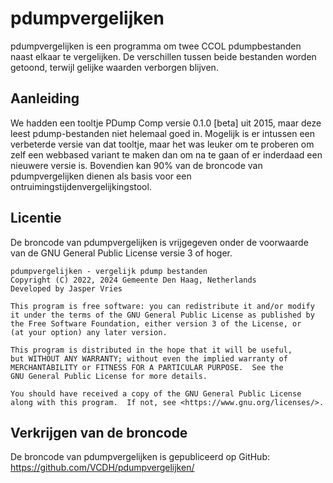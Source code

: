 # pdumpvergelijken
pdumpvergelijken is een programma om twee CCOL pdumpbestanden naast elkaar te vergelijken. De verschillen tussen beide bestanden worden getoond, terwijl gelijke waarden verborgen blijven.

## Aanleiding
We hadden een tooltje PDump Comp versie 0.1.0 [beta] uit 2015, maar deze leest pdump-bestanden niet helemaal goed in. Mogelijk is er intussen een verbeterde versie van dat tooltje, maar het was leuker om te proberen om zelf een webbased variant te maken dan om na te gaan of er inderdaad een nieuwere versie is. Bovendien kan 90% van de broncode van pdumpvergelijken dienen als basis voor een ontruimingstijdenvergelijkingstool.

## Licentie
De broncode van pdumpvergelijken is vrijgegeven onder de voorwaarde van de 
GNU General Public License versie 3 of hoger.

    pdumpvergelijken - vergelijk pdump bestanden
    Copyright (C) 2022, 2024 Gemeente Den Haag, Netherlands
    Developed by Jasper Vries
 
    This program is free software: you can redistribute it and/or modify
    it under the terms of the GNU General Public License as published by
    the Free Software Foundation, either version 3 of the License, or
    (at your option) any later version.
 
    This program is distributed in the hope that it will be useful,
    but WITHOUT ANY WARRANTY; without even the implied warranty of
    MERCHANTABILITY or FITNESS FOR A PARTICULAR PURPOSE.  See the
    GNU General Public License for more details.
 
    You should have received a copy of the GNU General Public License
    along with this program.  If not, see <https://www.gnu.org/licenses/>.

## Verkrijgen van de broncode
De broncode van pdumpvergelijken is gepubliceerd op GitHub:
https://github.com/VCDH/pdumpvergelijken/
